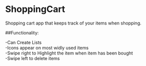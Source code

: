 # ShoppingCart
Shopping cart app that keeps track of your items when shopping. 

##Functionality:

  -Can Create Lists<br>
  -Icons appear on most widly used items<br>
  -Swipe right to Highlight the item when item has been bought<br>
  -Swipe left to delete items<br>
